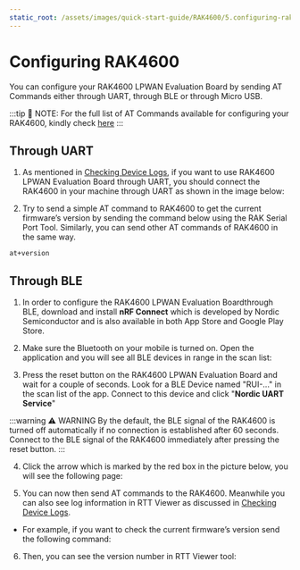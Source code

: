```yaml
---
static_root: /assets/images/quick-start-guide/RAK4600/5.configuring-rak4600
---
```

# Configuring RAK4600

You can configure your RAK4600 LPWAN Evaluation Board by sending AT Commands either through UART, through BLE or through Micro USB.

:::tip 📝 NOTE:
 For the full list of AT Commands available for configuring your RAK4600, kindly check [here](at-commands)
:::

## Through UART

1. As mentioned in [Checking Device Logs](checking-device-logs), if you want to use RAK4600 LPWAN Evaluation Board through UART, you should connect the RAK4600 in your machine through UART as shown in the image below:

<rk-img
  :src="`${$frontmatter.static_root}/evtfrnai2bs2mtpyhusv.jpg`"
  width="100%"
  figure-number="1"
  caption="RAK4600 and USB-UART Connection"
/>  

2. Try to send a simple AT command to RAK4600 to get the current firmware’s version by sending the command below using the RAK Serial Port Tool. Similarly, you can send other AT commands of RAK4600 in the same way.
```
at+version
```

<rk-img
  :src="`${$frontmatter.static_root}/viskdhazv9uu3yxhotid.jpg`"
  width="50%"
  figure-number="2"
  caption="AT command for Firmware Version"
/>  

## Through BLE

1. In order to configure the RAK4600 LPWAN Evaluation Boardthrough BLE, download and install **nRF Connect** which is developed by Nordic Semiconductor and is also available in both App Store and Google Play Store.

<rk-img
  :src="`${$frontmatter.static_root}/eponlb3piu1p6noof1np.png`"
  width="100%"
  figure-number="3"
  caption="nRF Connect App in Android and IOS"
/>  


2. Make sure the Bluetooth on your mobile is turned on. Open the application and you will see all BLE devices in range in the scan list:


<rk-img
  :src="`${$frontmatter.static_root}/rwpeihuyflhu65gopfml.jpg`"
  width="50%"
  figure-number="4"
  caption="Available Bluetooth Devices in the Nordic App"
/>  

3. Press the reset button on the RAK4600 LPWAN Evaluation Board and wait for a couple of seconds. Look for a BLE Device named "RUI-..." in the scan list of the app. Connect to this device and click "**Nordic UART Service**"

<rk-img
  :src="`${$frontmatter.static_root}/mg6xtfoepu06s33iedyu.jpg`"
  width="100%"
  figure-number="5"
  caption="Nordic UART Service in the Nordic App"
/>  

:::warning ⚠️ WARNING
 By the default, the BLE signal of the RAK4600 is turned off automatically if no connection is established after 60 seconds. Connect to the BLE signal of the RAK4600 immediately after pressing the reset button.
:::

4. Click the arrow which is marked by the red box in the picture below, you will see the following page:


<rk-img
  :src="`${$frontmatter.static_root}/r7j95cqwrevod7qtvcsv.jpg`"
  width="50%"
  figure-number="6"
  caption="RX Characteristic in the Nordic UART Service"
/>  

5. You can now then send AT commands to the RAK4600. Meanwhile you can also see log information in RTT Viewer as discussed in [Checking Device Logs](checking-device-logs).

- For example, if you want to check the current firmware’s version send the following command:

<rk-img
  :src="`${$frontmatter.static_root}/jficmu58afzs3r1hkw5h.jpg`"
  width="100%"
  figure-number="7"
  caption="Sending AT Command via Nordic App"
/>  

6. Then, you can see the version number in RTT Viewer tool:
<rk-img
  :src="`${$frontmatter.static_root}/nqqegmebbppnrcguzshh.png`"
  width="100%"
  figure-number="8"
  caption="Log Info in J-Link RTT Viewer"
/>  

